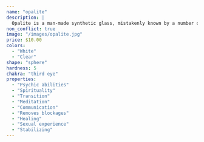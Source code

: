 ```yaml
---
name: "opalite"
description: |
  Opalite is a man-made synthetic glass, mistakenly known by a number of different names, including - Tiffany Stone, Opalised Fluorite and Purple Opal.
non_conflict: true
image: "/images/opalite.jpg"
price: $10.00
colors:
  - "White"
  - "Clear"
shape: "sphere"
hardness: 5
chakra: "third eye"
properties:
  - "Psychic abilities"
  - "Spirituality"
  - "Transition"
  - "Meditation"
  - "Communication"
  - "Removes blockages"
  - "Healing"
  - "Sexual experience"
  - "Stabilizing"
---
```

